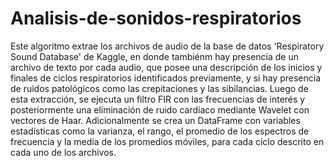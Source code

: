 # Analisis-de-sonidos-respiratorios
Este algoritmo extrae los archivos de audio de la base de datos 'Respiratory Sound Database' de Kaggle, en donde tambiénm hay presencia de un archivo de texto por cada audio, que posee una descripción de los inicios y finales de ciclos respiratorios identificados previamente, y si hay presencia de ruidos patológicos como las crepitaciones y las sibilancias. Luego de esta extracción, se ejecuta un filtro FIR con las frecuencias de interés y posteriormente una eliminación de ruido cardíaco mediante Wavelet con vectores de Haar. Adicionalmente se crea un DataFrame con variables estadísticas como la varianza, el rango, el promedio de los espectros de frecuencia y la media de los promedios móviles, para cada ciclo descrito en cada uno de los archivos.
